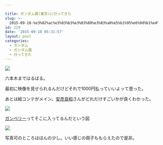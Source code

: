 ```yaml
---

title: ガンダム展(東京)に行ってきた
slug: >-
  2015-09-18-%e3%82%ac%e3%83%b3%e3%83%80%e3%83%a0%e5%b1%95%e6%9d%b1%e4%ba%ac%e3%81%ab%e8%a1%8c%e3%81%a3%e3%81%a6%e3%81%8d%e3%81%9f
id: 229
date: '2015-09-18 05:31:57'
layout: post
categories:
  - ガンダム
  - ガンダム展
  - 行ってきた
---
```


![](https://cdn-ak.f.st-hatena.com/images/fotolife/p/peipeipe/20190630/20190630171507.jpg)

六本木まではるばる。

最初に映像を見せられるんだけどそれで1000円払っていいよッて思った。

あとは絵コンテがメイン。[安彦良和](http://d.hatena.ne.jp/keyword/%B0%C2%C9%A7%CE%C9%CF%C2)さんがどれだけすごいかが良くわかった。

![](https://cdn-ak.f.st-hatena.com/images/fotolife/p/peipeipe/20190630/20190630170613.jpg)

[ガンペリー](http://d.hatena.ne.jp/keyword/%A5%AC%A5%F3%A5%DA%A5%EA%A1%BC)ってそこに入ってるんだという図

![](https://cdn-ak.f.st-hatena.com/images/fotolife/p/peipeipe/20190630/20190630172215.jpg)

写真可のところはほんの少し。いい感じの冊子ももらえたので是非。